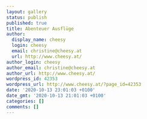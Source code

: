 ```yaml
---
layout: gallery
status: publish
published: true
title: Abenteuer Ausflüge
author:
  display_name: cheesy
  login: cheesy
  email: christine@cheesy.at
  url: http://www.cheesy.at/
author_login: cheesy
author_email: christine@cheesy.at
author_url: http://www.cheesy.at/
wordpress_id: 42353
wordpress_url: http://www.cheesy.at/?page_id=42353
date: '2020-10-13 23:01:03 +0100'
date_gmt: '2020-10-13 21:01:03 +0100'
categories: []
comments: []
---
```

